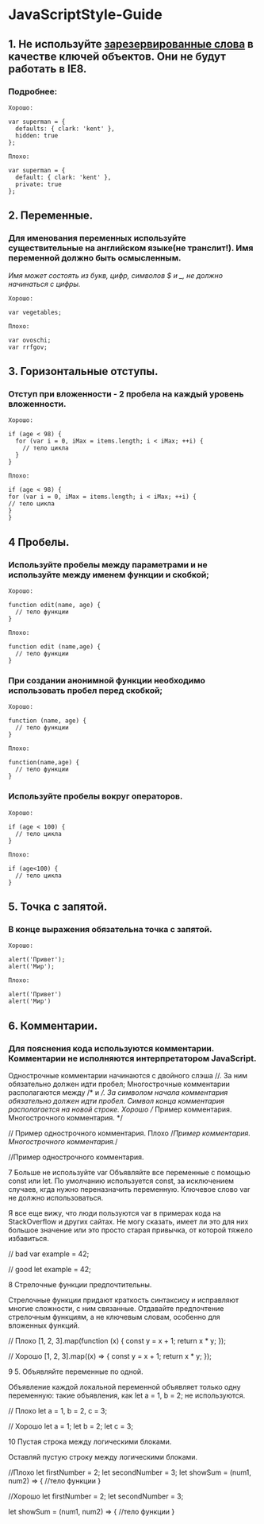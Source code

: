 # JavaScriptStyle-Guide

## 1. Не используйте [зарезервированные слова](https://developer.mozilla.org/ru/docs/Web/JavaScript/Reference/Lexical_grammar#%D0%B7%D0%B0%D1%80%D0%B5%D0%B7%D0%B5%D1%80%D0%B2%D0%B8%D1%80%D0%BE%D0%B2%D0%B0%D0%BD%D0%BD%D1%8B%D0%B5_%D0%BA%D0%BB%D1%8E%D1%87%D0%B5%D0%B2%D1%8B%D0%B5_%D1%81%D0%BB%D0%BE%D0%B2%D0%B0_%D0%B2_ecmascript_2015) в качестве ключей объектов. Они не будут работать в IE8.

### Подробнее:

```
Хорошо:

var superman = {
  defaults: { clark: 'kent' },
  hidden: true
};
```
```
Плохо:

var superman = {
  default: { clark: 'kent' },
  private: true
};
```

## 2. Переменные.

### Для именования переменных используйте существительные на английском языке(не транслит!). Имя переменной должно быть осмысленным.

*Имя может состоять из букв, цифр, символов $ и _, не должно начинаться с цифры.*

```
Хорошо:

var vegetables;
```
```
Плохо:

var ovoschi;
var rrfgov;
```

## 3. Горизонтальные отступы.

### Отступ при вложенности - 2 пробела на каждый уровень вложенности.

```
Хорошо:

if (age < 98) {
  for (var i = 0, iMax = items.length; i < iMax; ++i) {
    // тело цикла
  }
}
```
```
Плохо:

if (age < 98) {
for (var i = 0, iMax = items.length; i < iMax; ++i) {
// тело цикла
}
}
```

## 4 Пробелы.

### Используйте пробелы между параметрами и не используйте между именем функции и скобкой;

```
Хорошо:

function edit(name, age) {
  // тело функции
}
```
```
Плохо:

function edit (name,age) {
  // тело функции
}
```

### При создании анонимной функции необходимо использовать пробел перед скобкой;

```
Хорошо:

function (name, age) {
  // тело функции
}
```
```
Плохо:

function(name,age) {
  // тело функции
}
```

### Используйте пробелы вокруг операторов.

```
Хорошо:

if (age < 100) {
  // тело цикла
}
```
```
Плохо:

if (age<100) {
  // тело цикла
}
```

## 5. Точка с запятой.

### В конце выражения обязательна точка с запятой.

```
Хорошо:

alert('Привет');
alert('Мир');
```
```
Плохо:

alert('Привет')
alert('Мир')
```

## 6. Комментарии.

### Для пояснения кода используются комментарии. Комментарии не исполняются интерпретатором JavaScript.

Однострочные комментарии начинаются с двойного слэша //. За ним обязательно должен идти пробел;
Многострочные комментарии располагаются между /* и */. За символом начала комментария обязательно должен идти пробел. Символ конца комментария располагается на новой строке.
Хорошо
/* Пример комментария.
Многострочного комментария.
*/

// Пример однострочного комментария.
Плохо
/*Пример комментария.
Многострочного комментария.*/

//Пример однострочного комментария.

7 Больше не используйте var
Объявляйте все переменные с помощью const или let. По умолчанию используется const, за исключением случаев, кгда нужно переназначить переменную. Ключевое слово var не должно использоваться.

Я все еще вижу, что люди пользуются var в примерах кода на StackOverflow и других сайтах. Не могу сказать, имеет ли это для них большое значение или это просто старая привычка, от которой тяжело избавиться.

// bad
var example = 42;

// good
let example = 42;

8 Стрелочные функции предпочтительны.

Стрелочные функции придают краткость синтаксису и исправляют многие сложности, с ним связанные. Отдавайте предпочтение стрелочным функциям, а не ключевым словам, особенно для вложенных функций.

// Плохо
[1, 2, 3].map(function (x) {
  const y = x + 1;
  return x * y;
});

// Хорошо
[1, 2, 3].map((x) => {
  const y = x + 1;
  return x * y;
});

9 5. Объявляйте переменные по одной.

Объявление каждой локальной переменной объявляет только одну переменную: такие объявления, как let a = 1, b = 2; не используются.

// Плохо
let a = 1, b = 2, c = 3;

// Хорошо
let a = 1;
let b = 2;
let c = 3;

10 Пустая строка между логическими блоками.

Оставляй пустую строку между логическими блоками.

//Плохо
let firstNumber = 2;
let secondNumber = 3;
let showSum = (num1, num2) => {
  //тело функции
}

//Хорошо
let firstNumber = 2;
let secondNumber = 3;

let showSum = (num1, num2) => {
  //тело функции
}
